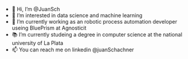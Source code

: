 - 👋 Hi, I’m @JuanSch
- 👀 I’m interested in data science and machine learning
- 🌱 I’m currently working as an robotic process automation developer useing BluePrism at Agnosticit
- 📚 I’m currently studeing a degree in computer science at the national university of La Plata 
- 📫 You can reach me on linkedin @juanSchachner

